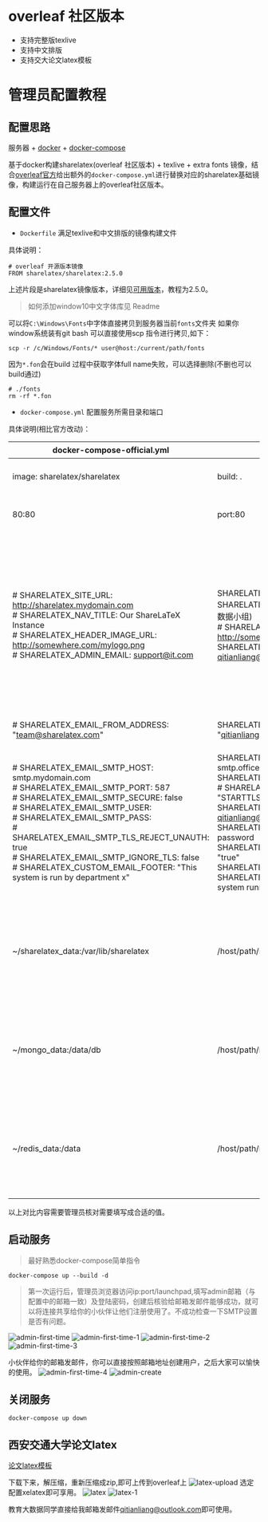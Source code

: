 # overleaf 社区版本
* 支持完整版texlive
* 支持中文排版
* 支持交大论文latex模板

# 管理员配置教程
## 配置思路

服务器 + [docker](https://docs.docker.com/get-docker/) + [docker-compose](https://docs.docker.com/compose/install/)

基于docker构建sharelatex(overleaf 社区版本) + texlive + extra fonts 镜像，结合[overleaf官方](https://github.com/overleaf/overleaf)给出额外的`docker-compose.yml`进行替换对应的sharelatex基础镜像，构建运行在自己服务器上的overleaf社区版本。

## 配置文件

* `Dockerfile` 满足texlive和中文排版的镜像构建文件

具体说明：


```
# overleaf 开源版本镜像
FROM sharelatex/sharelatex:2.5.0
```
上述片段是sharelatex镜像版本，详细见[可用版本](https://hub.docker.com/r/sharelatex/sharelatex/tags?page=1&ordering=last_updated)，教程为2.5.0。


>如何添加window10中文字体库见 Readme


可以将`C:\Windows\Fonts`中字体直接拷贝到服务器当前`fonts`文件夹
如果你window系统装有git bash 可以直接使用scp 指令进行拷贝,如下：

```
scp -r /c/Windows/Fonts/* user@host:/current/path/fonts
```

因为`*.fon`会在build 过程中获取字体full name失败，可以选择删除(不删也可以build通过)

```
# ./fonts
rm -rf *.fon
```

* `docker-compose.yml` 配置服务所需目录和端口

具体说明(相比官方改动)：

|docker-compose-official.yml|docker-compose.yml|说明|
|----|----|----|
|image: sharelatex/sharelatex|build: .|使用本地Dockerfile build 新镜像 |
|80:80|port:80|port 为服务所占用的服务器端口|
|<p># SHARELATEX_SITE_URL: http://sharelatex.mydomain.com<br># SHARELATEX_NAV_TITLE: Our ShareLaTeX Instance<br># SHARELATEX_HEADER_IMAGE_URL: http://somewhere.com/mylogo.png<br># SHARELATEX_ADMIN_EMAIL: support@it.com<p>|<p>SHARELATEX_SITE_URL: http://ip:port<br>SHARELATEX_NAV_TITLE: overleaf 社区版本(教育大数据小组)<br># SHARELATEX_HEADER_IMAGE_URL: http://somewhere.com/mylogo.png<br>SHARELATEX_ADMIN_EMAIL: qitianliang@outlook.com<p>|ip服务器ip,如果有域名可以是域名，overleaf社区版服务端口，同上文port；加入自定义的内容。管理员运维邮箱，便于他人邮箱申请，overleaf服务和更改密码；注意一些配置删除了注释符`#`|
|# SHARELATEX_EMAIL_FROM_ADDRESS: "team@sharelatex.com"|SHARELATEX_EMAIL_FROM_ADDRESS: "qitianliang@outlook.com"|管理员运维邮箱,同上|
| <p># SHARELATEX_EMAIL_SMTP_HOST: smtp.mydomain.com<br># SHARELATEX_EMAIL_SMTP_PORT: 587<br># SHARELATEX_EMAIL_SMTP_SECURE: false<br># SHARELATEX_EMAIL_SMTP_USER:<br># SHARELATEX_EMAIL_SMTP_PASS:<br># SHARELATEX_EMAIL_SMTP_TLS_REJECT_UNAUTH: true<br># SHARELATEX_EMAIL_SMTP_IGNORE_TLS: false<br># SHARELATEX_CUSTOM_EMAIL_FOOTER: "This system is run by department x"<p>|<p>SHARELATEX_EMAIL_SMTP_HOST: smtp.office365.com<br>SHARELATEX_EMAIL_SMTP_PORT: 587<br># SHARELATEX_EMAIL_SMTP_SECURE: "STARTTLS"<br>SHARELATEX_EMAIL_SMTP_USER: qitianliang@outlook.com<br>SHARELATEX_EMAIL_SMTP_PASS: my-email-password<br>SHARELATEX_EMAIL_SMTP_TLS_REJECT_UNAUTH: "true"<br>SHARELATEX_EMAIL_SMTP_IGNORE_TLS: "false"<br>SHARELATEX_CUSTOM_EMAIL_FOOTER: "This system running for education big data group"<p>|配置管理员邮箱服务，用于注册和修改密码，例程是outlook邮箱配置，具体的SMTP请搜索`**邮箱SMTP配置`|
|~/sharelatex_data:/var/lib/sharelatex|/host/path/sharelatex:/var/lib/sharelatex|冒号左边为持久化数据（用户文档，用户管理后台数据）目录，official方式会创建在`/home/user/`目录下|
|~/mongo_data:/data/db|/host/path/mongo_data:/data/db|冒号左边为持久化数据（用户文档，用户管理后台数据）目录,official方式会创建在`/home/user/`目录下|
~/redis_data:/data|/host/path/redis_data:/data|冒号左边为持久化数据（用户文档，用户管理后台数据）目录，official方式会创建在`/home/user/`目录下|

以上对比内容需要管理员核对需要填写成合适的值。

## 启动服务

> 最好熟悉docker-compose简单指令


```
docker-compose up --build -d
```
> 第一次运行后，管理员浏览器访问ip:port/launchpad,填写admin邮箱（与配置中的邮箱一致）及登陆密码，创建后核验给邮箱发邮件能够成功，就可以将连接共享给你的小伙伴让他们注册使用了。不成功检查一下SMTP设置是否有问题。

![admin-first-time](./pngs/admin-first-time.png)
![admin-first-time-1](./pngs/admin-first-time-1.png)
![admin-first-time-2](./pngs/admin-first-time-2.png)
![admin-first-time-3](./pngs/admin-first-time-3.png)

小伙伴给你的邮箱发邮件，你可以直接按照邮箱地址创建用户，之后大家可以愉快的使用。
![admin-first-time-4](./pngs/admin-first-time-4.png)
![admin-create](./pngs/admin-create.png)

## 关闭服务
```
docker-compose up down
```

## 西安交通大学论文latex

[论文latex模板](http://gs.xjtu.edu.cn/info/1209/7605.htm)

下载下来，解压缩，重新压缩成zip,即可上传到overleaf上
![latex-upload](./pngs/latex-upload.png)
选定配置xelatex即可享用。
![latex](./pngs/latex.PNG)
![latex-1](./pngs/latex-1.PNG)

教育大数据同学直接给我邮箱发邮件<qitianliang@outlook.com>即可使用。